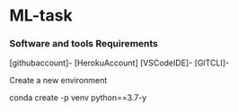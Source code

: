 # ML-task

### Software and tools Requirements
[githubaccount]-
[HerokuAccount]
[VSCodeIDE]-
[GITCLI]-

Create a new environment

conda create -p venv python==3.7-y